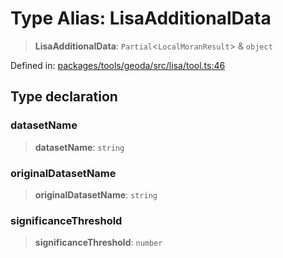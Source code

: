# Type Alias: LisaAdditionalData

> **LisaAdditionalData**: `Partial`\<`LocalMoranResult`\> & `object`

Defined in: [packages/tools/geoda/src/lisa/tool.ts:46](https://github.com/geodaopenjs/openassistant/blob/0a6a7e7306d75a25dc968b3117f04cb7bd613bec/packages/tools/geoda/src/lisa/tool.ts#L46)

## Type declaration

### datasetName

> **datasetName**: `string`

### originalDatasetName

> **originalDatasetName**: `string`

### significanceThreshold

> **significanceThreshold**: `number`
